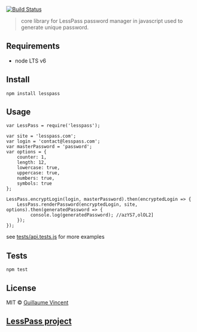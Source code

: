 [![Build Status](https://travis-ci.org/lesspass/core.svg?branch=master)](https://travis-ci.org/lesspass/core)

> core library for LessPass password manager in javascript used to generate unique password.

## Requirements

  - node LTS v6

## Install

    npm install lesspass

## Usage
    
    var LessPass = require('lesspass');
    
    var site = 'lesspass.com';
    var login = 'contact@lesspass.com';
    var masterPassword = 'password';
    var options = {
        counter: 1,
        length: 12,
        lowercase: true,
        uppercase: true,
        numbers: true,
        symbols: true
    };
    
    LessPass.encryptLogin(login, masterPassword).then(encryptedLogin => {
        LessPass.renderPassword(encryptedLogin, site, options).then(generatedPassword => {
             console.log(generatedPassword); //azYS7,olOL2]
        });
    });


see [tests/api.tests.js](tests/api.tests.js) for more examples


## Tests

    npm test

## License

MIT © [Guillaume Vincent](http://guillaumevincent.com)


## [LessPass project](https://github.com/lesspass/lesspass)
